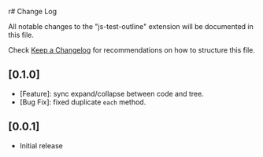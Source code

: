 r# Change Log

All notable changes to the "js-test-outline" extension will be documented in this file.

Check [Keep a Changelog](http://keepachangelog.com/) for recommendations on how to structure this file.

## [0.1.0]

- [Feature]: sync expand/collapse between code and tree.
- [Bug Fix]: fixed duplicate `each` method.

## [0.0.1]

- Initial release
